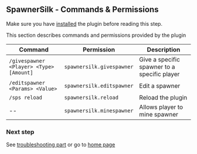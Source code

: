 ## SpawnerSilk - Commands & Permissions
Make sure you have [installed](https://apavarino.github.io/SpawnerSilk/installation) the plugin before reading this step.

This section describes commands and permissions provided by the plugin

Command | Permission | Description
--- | --- | --- |
`/givespawner <Player> <Type> [Amount]` | `spawnersilk.givespawner` | Give a specific spawner to a specific player
`/editspawner <Params> <Value>` | `spawnersilk.editspawner` | Edit a spawner
`/sps reload` | `spawnersilk.reload` | Reload the plugin
 -- | `spawnersilk.minespawner` | Allows player to mine spawner



### Next step
See [troubleshooting part](https://apavarino.github.io/SpawnerSilk/troubleshooting) or go to [home page](https://apavarino.github.io/SpawnerSilk)



